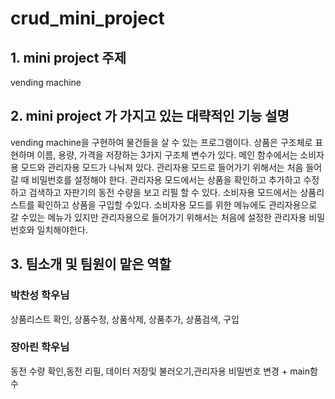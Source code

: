 # crud_mini_project

## 1. mini project 주제
vending machine

## 2. mini project 가 가지고 있는 대략적인 기능 설명

vending machine을 구현하여 물건들을 살 수 있는 프로그램이다. 상품은 구조체로 표현하며 이름, 용량, 가격을 저장하는 3가지 구조체 변수가 있다. 메인 함수에서는 소비자용 모드와 관리자용 모드가 나눠져 있다. 관리자용 모드로 들어가기 위해서는 처음 들어갈 때 비밀번호를 설정해야 한다. 관리자용 모드에서는 상품을 확인하고 추가하고 수정하고 검색하고 자판기의 동전 수량을 보고 리필 할 수 있다. 소비자용 모드에서는 상품리스트를 확인하고 상품을 구입할 수있다. 소비자용 모드를 위한 메뉴에도 관리자용으로 갈 수있는 메뉴가 있지만 관리자용으로 들어가기 위해서는 처음에 설정한 관리자용 비밀번호와 일치해야한다.

## 3. 팀소개 및 팀원이 맡은 역할

### 박찬성 학우님
상품리스트 확인, 상품수정, 상품삭제, 상품추가, 상품검색, 구입

### 장아린 학우님
동전 수량 확인,동전 리필, 데이터 저장및 불러오기,관리자용 비밀번호 변경 + main함수
